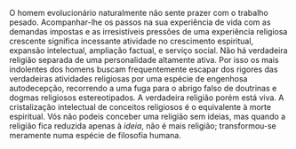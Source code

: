 ﻿O homem evolucionário naturalmente não sente prazer com o trabalho pesado. Acompanhar-lhe os passos na sua experiência de vida com as demandas impostas e as irresistíveis pressões de uma experiência religiosa crescente significa incessante atividade no crescimento espiritual, expansão intelectual, ampliação factual, e serviço social. Não há verdadeira religião separada de uma personalidade altamente ativa. Por isso os mais indolentes dos homens buscam frequentemente escapar dos rigores das verdadeiras atividades religiosas por uma espécie de engenhosa autodecepção, recorrendo a uma fuga para o abrigo falso de doutrinas e dogmas religiosos estereotipados. A verdadeira religião porém está viva. A cristalização intelectual de conceitos religiosos é o equivalente à morte espiritual. Vós não podeis conceber uma religião sem ideias, mas quando a religião fica reduzida apenas à *ideia*, não é mais religião; transformou-se meramente numa espécie de filosofia humana.
